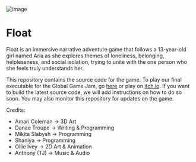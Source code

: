 ![image](https://github.com/user-attachments/assets/faedab60-ca11-4c72-add6-32a82af73aaa)

# Float
Float is an immersive narrative adventure game that follows a 13-year-old girl named Aria as she explores themes of loneliness, belonging, helplessness, and social isolation, trying to unite with the one person who she feels truly understands her.

This repository contains the source code for the game. To play our final executable for the Global Game Jam, go [here](https://globalgamejam.org/games/2025/float-4) or play on [itch.io](https://tsunam1-surfers.itch.io/float). 
If you want to build the latest source code, we will add instructions on how to do so soon. 
You may also monitor this repository for updates on the game.

Credits:
* Amari Coleman -> 3D Art
* Danae Troupe -> Writing & Programming
* Mikita Slabysh -> Programming
* Shaniya -> Programming
* Ollie Ivey -> 2D Art & Animation
* Anthony (TJ) -> Music & Audio
